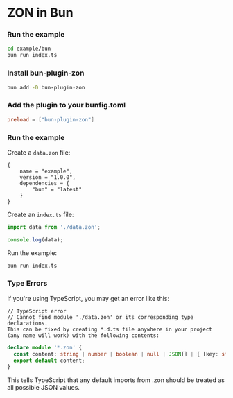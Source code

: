 # ZON in Bun

### Run the example

```bash
cd example/bun
bun run index.ts
```

### Install bun-plugin-zon

```bash
bun add -D bun-plugin-zon
```

### Add the plugin to your bunfig.toml

```toml
preload = ["bun-plugin-zon"]
```

### Run the example

Create a `data.zon` file:

```zon
{
    name = "example",
    version = "1.0.0",
    dependencies = {
        "bun" = "latest"
    }
}
```

Create an `index.ts` file:

```ts
import data from './data.zon';

console.log(data);
```

Run the example:

```bash
bun run index.ts
```

### Type Errors

If you're using TypeScript, you may get an error like this:

```
// TypeScript error
// Cannot find module './data.zon' or its corresponding type declarations.
This can be fixed by creating *.d.ts file anywhere in your project (any name will work) with the following contents:
```

```ts
declare module '*.zon' {
  const content: string | number | boolean | null | JSON[] | { [key: string]: JSON };
  export default content;
}
```
This tells TypeScript that any default imports from .zon should be treated as all possible JSON values.
